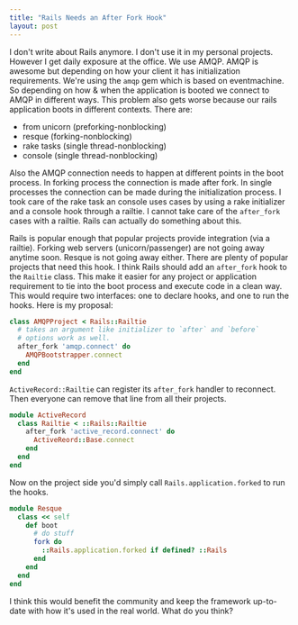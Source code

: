 ```yaml
---
title: "Rails Needs an After Fork Hook"
layout: post
---
```


I don't write about Rails anymore. I don't use it in my personal
projects. However I get daily exposure at the office.  We use AMQP.
AMQP is awesome but depending on how your client it has initialization
requirements. We're using the `amqp` gem which is based on
eventmachine. So depending on how & when the application is booted we connect
to AMQP in different ways. This problem also gets worse because our
rails application boots in different contexts. There are:

* from unicorn (preforking-nonblocking)
* resque (forking-nonblocking)
* rake tasks (single thread-nonblocking)
* console (single thread-nonblocking)

Also the AMQP connection needs to happen at different points in the
boot process. In forking process the connection is made after fork. In
single processes the connection can be made during the initialization
process. I took care of the rake task an console uses cases by using a
rake initializer and a console hook through a railtie. I cannot take
care of the `after_fork` cases with a railtie. Rails can actually do
something about this.

Rails is popular enough that popular projects provide integration (via a
railtie). Forking web servers (unicorn/passenger) are not going away
anytime soon. Resque is not going away either. There are plenty of
popular projects that need this hook. I think Rails should add an
`after_fork` hook to the `Railtie` class. This make it easier for any
project or application requirement to tie into the boot process and
execute code in a clean way. This would require two interfaces: one to
declare hooks, and one to run the hooks. Here is my proposal:

```ruby
class AMQPProject < Rails::Railtie
  # takes an argument like initializer to `after` and `before`
  # options work as well.
  after_fork 'amqp.connect' do
    AMQPBootstrapper.connect
  end
end
```

`ActiveRecord::Railtie` can register its `after_fork` handler to
reconnect. Then everyone can remove that line from all their projects.

```ruby
module ActiveRecord
  class Railtie < ::Rails::Railtie
    after_fork 'active_record.connect' do
      ActiveReord::Base.connect
    end
  end
end
```

Now on the project side you'd simply call `Rails.application.forked`
to run the hooks.

```ruby
module Resque
  class << self
    def boot
      # do stuff
      fork do
        ::Rails.application.forked if defined? ::Rails
      end
    end
  end
end
```

I think this would benefit the community and keep the framework
up-to-date with how it's used in the real world. What do you think?
